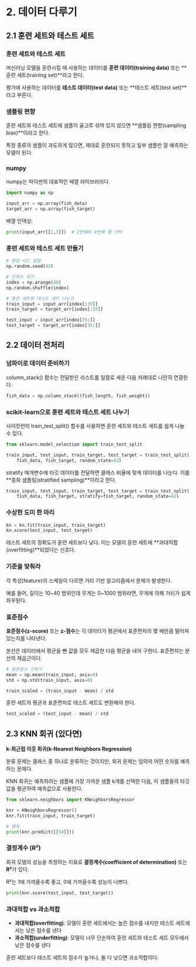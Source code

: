 # 2. 데이터 다루기

## 2.1 훈련 세트와 테스트 세트

### 훈련 세트와 테스트 세트

머신러닝 모델을 훈련시킬 때 사용하는 데이터를 **훈련 데이터(training data)** 또는 **훈련 세트(training set)**라고 한다.

평가에 사용하는 데이터를 **테스트 데이터(test data)** 또는 **테스트 세트(test set)**라고 부른다.

### 샘플링 편향

훈련 세트와 테스트 세트에 샘플이 골고루 섞여 있지 않으면 **샘플링 편향(sampling bias)**이라고 한다.

특정 종류의 샘플이 과도하게 많으면, 제대로 훈련되지 못하고 일부 샘플만 잘 예측하는 모델이 된다.

### numpy

numpy는 파이썬의 대표적인 배열 라이브러리다.

```python
import numpy as np

input_arr = np.array(fish_data)
target_arr = np.array(fish_target)
```

배열 인덱싱:

```python
print(input_arr[[1,3]])  # 2번째와 4번째 행 선택
```

### 훈련 세트와 테스트 세트 만들기

```python
# 랜덤 시드 설정
np.random.seed(42)

# 인덱스 섞기
index = np.arange(49)
np.random.shuffle(index)

# 훈련 세트와 테스트 세트 나누기
train_input = input_arr[index[:35]]
train_target = target_arr[index[:35]]

test_input = input_arr[index[35:]]
test_target = target_arr[index[35:]]
```

## 2.2 데이터 전처리

### 넘파이로 데이터 준비하기

column_stack() 함수는 전달받은 리스트를 일렬로 세운 다음 차례대로 나란히 연결한다.

```python
fish_data = np.column_stack((fish_length, fish_weight))
```

### scikit-learn으로 훈련 세트와 테스트 세트 나누기

사이킷런의 train_test_split() 함수를 사용하면 훈련 세트와 테스트 세트를 쉽게 나눌 수 있다.

```python
from sklearn.model_selection import train_test_split

train_input, test_input, train_target, test_target = train_test_split(
    fish_data, fish_target, random_state=42)
```

stratify 매개변수에 타깃 데이터를 전달하면 클래스 비율에 맞게 데이터를 나눈다. 이를 **층화 샘플링(stratified sampling)**이라고 한다.

```python
train_input, test_input, train_target, test_target = train_test_split(
    fish_data, fish_target, stratify=fish_target, random_state=42)
```

### 수상한 도미 한 마리

```python
kn = kn.fit(train_input, train_target)
kn.score(test_input, test_target)
```

테스트 세트의 정확도가 훈련 세트보다 낮다. 이는 모델이 훈련 세트에 **과대적합(overfitting)**되었다는 신호다.

### 기준을 맞춰라

각 특성(feature)의 스케일이 다르면 거리 기반 알고리즘에서 문제가 발생한다.

예를 들어, 길이는 10~40 범위인데 무게는 0~1000 범위라면, 무게에 의해 거리가 쉽게 좌우된다.

### 표준점수

**표준점수(z-score)** 또는 **z-점수**는 각 데이터가 평균에서 표준편차의 몇 배만큼 떨어져 있는지를 나타낸다.

분산은 데이터에서 평균을 뺀 값을 모두 제곱한 다음 평균을 내어 구한다. 표준편차는 분산의 제곱근이다.

```python
# 표준점수 구하기
mean = np.mean(train_input, axis=0)
std = np.std(train_input, axis=0)

train_scaled = (train_input - mean) / std
```

훈련 세트의 평균과 표준편차로 테스트 세트도 변환해야 한다.

```python
test_scaled = (test_input - mean) / std
```

## 2.3 KNN 회귀 (있다면)

**k-최근접 이웃 회귀(k-Nearest Neighbors Regression)**

분류 문제는 클래스 중 하나로 분류하는 것이지만, 회귀 문제는 임의의 어떤 숫자를 예측하는 문제다.

KNN 회귀는 예측하려는 샘플에 가장 가까운 샘플 k개를 선택한 다음, 이 샘플들의 타깃값을 평균하여 예측값으로 사용한다.

```python
from sklearn.neighbors import KNeighborsRegressor

knr = KNeighborsRegressor()
knr.fit(train_input, train_target)

# 예측
print(knr.predict([[50]]))
```

### 결정계수 (R²)

회귀 모델의 성능을 측정하는 지표로 **결정계수(coefficient of determination)** 또는 **R²**가 있다.

R²는 1에 가까울수록 좋고, 0에 가까울수록 성능이 나쁘다.

```python
print(knr.score(test_input, test_target))
```

### 과대적합 vs 과소적합

- **과대적합(overfitting)**: 모델이 훈련 세트에서는 높은 점수를 내지만 테스트 세트에서는 낮은 점수를 낸다
- **과소적합(underfitting)**: 모델이 너무 단순하여 훈련 세트와 테스트 세트 모두에서 낮은 점수를 낸다

훈련 세트보다 테스트 세트의 점수가 높거나, 둘 다 낮으면 과소적합이다.
